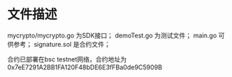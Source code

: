 # 文件描述
mycrypto/mycrypto.go 为SDK接口；
demoTest.go 为测试文件；
main.go 可供参考；
signature.sol 是合约文件；

合约已部署在bsc testnet网络，合约地址为0x7eE7291A2BB1FA120F48bDE6E3fFBa0de9C5909B
